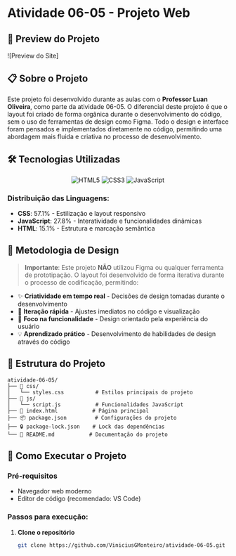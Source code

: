 # Atividade 06-05 - Projeto Web

## 📸 Preview do Projeto

![Preview do Site]

## 📋 Sobre o Projeto

Este projeto foi desenvolvido durante as aulas com o **Professor Luan Oliveira**, como parte da atividade 06-05. O diferencial deste projeto é que o layout foi criado de forma orgânica durante o desenvolvimento do código, sem o uso de ferramentas de design como Figma. Todo o design e interface foram pensados e implementados diretamente no código, permitindo uma abordagem mais fluida e criativa no processo de desenvolvimento.

## 🛠️ Tecnologias Utilizadas

<div align="center">

![HTML5](https://img.shields.io/badge/HTML5-E34F26?style=for-the-badge&logo=html5&logoColor=white)
![CSS3](https://img.shields.io/badge/CSS3-1572B6?style=for-the-badge&logo=css3&logoColor=white)
![JavaScript](https://img.shields.io/badge/JavaScript-F7DF1E?style=for-the-badge&logo=javascript&logoColor=black)

</div>

### Distribuição das Linguagens:
- **CSS**: 57.1% - Estilização e layout responsivo
- **JavaScript**: 27.8% - Interatividade e funcionalidades dinâmicas  
- **HTML**: 15.1% - Estrutura e marcação semântica

## 🎨 Metodologia de Design

> **Importante**: Este projeto **NÃO** utilizou Figma ou qualquer ferramenta de prototipação. O layout foi desenvolvido de forma iterativa durante o processo de codificação, permitindo:

- ✨ **Criatividade em tempo real** - Decisões de design tomadas durante o desenvolvimento
- 🔄 **Iteração rápida** - Ajustes imediatos no código e visualização
- 🎯 **Foco na funcionalidade** - Design orientado pela experiência do usuário
- 💡 **Aprendizado prático** - Desenvolvimento de habilidades de design através do código

## 📁 Estrutura do Projeto

```
atividade-06-05/
├── 📁 css/
│   └── styles.css          # Estilos principais do projeto
├── 📁 js/
│   └── script.js           # Funcionalidades JavaScript
├── 📄 index.html           # Página principal
├── 📦 package.json         # Configurações do projeto
├── 🔒 package-lock.json    # Lock das dependências
└── 📖 README.md           # Documentação do projeto
```

## 🚀 Como Executar o Projeto

### Pré-requisitos
- Navegador web moderno
- Editor de código (recomendado: VS Code)

### Passos para execução:

1. **Clone o repositório**
   ```bash
   git clone https://github.com/ViniciusGMonteiro/atividade-06-05.git
